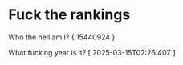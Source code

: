 # Fuck the rankings

Who the hell am I?
{ 15440924 }

What fucking year is it?
[ 2025-03-15T02:26:40Z ]
